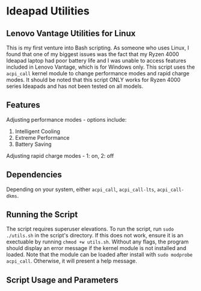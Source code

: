# Ideapad Utilities

## Lenovo Vantage Utilities for Linux
This is my first venture into Bash scripting. As someone who uses Linux, I found that one of my biggest issues was the fact that my Ryzen 4000 Ideapad laptop had poor battery life and I was unable to access features included in Lenovo Vantage, which is for Windows only. This script uses the `acpi_call` kernel module to change performance modes and rapid charge modes. It should be noted that this script ONLY works for Ryzen 4000 series Ideapads and has not been tested on all models.

## Features
Adjusting performance modes - options include:
1. Intelligent Cooling
2. Extreme Performance
3. Battery Saving

Adjusting rapid charge modes - 1: on, 2: off

## Dependencies
Depending on your system, either `acpi_call`, `acpi_call-lts`, `acpi_call-dkms`. 

## Running the Script
The script requires superuser elevations. To run the script, run `sudo ./utils.sh` in the script's directory. If this does not work, ensure it is an exectuable by running `chmod +w utils.sh`. Without any flags, the program should display an error message if the kernel module is not installed and loaded. Note that the module can be loaded after install with `sudo modprobe acpi_call`.  Otherwise, it will present a help message.

## Script Usage and Parameters
